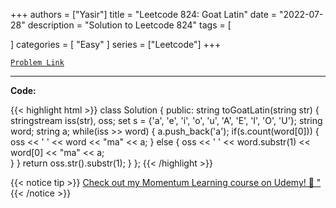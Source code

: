 
+++
authors = ["Yasir"]
title = "Leetcode 824: Goat Latin"
date = "2022-07-28"
description = "Solution to Leetcode 824"
tags = [
    
]
categories = [
    "Easy"
]
series = ["Leetcode"]
+++



[`Problem Link`](https://leetcode.com/problems/goat-latin/description/)

---

**Code:**

{{< highlight html >}}
class Solution {
public:
    string toGoatLatin(string str) {
        stringstream iss(str), oss;
        set<char> s = {'a', 'e', 'i', 'o', 'u', 'A', 'E', 'I', 'O', 'U'};
        string word;
        string a;
        while(iss >> word) {
            a.push_back('a');
            if(s.count(word[0])) {
                oss << ' ' << word << "ma" << a;
            } else {
                oss << ' ' << word.substr(1) << word[0]  << "ma" << a;                
            }
        }
        return oss.str().substr(1);
    }
};
{{< /highlight >}}


{{< notice tip >}}
[Check out my Momentum Learning course on Udemy! 🚀 "](https://www.udemy.com/course/blind-75-the-data-structures-and-algorithms-essentials/)
{{< /notice >}}


